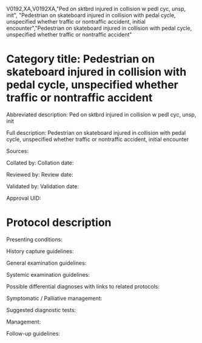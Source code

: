 V0192,XA,V0192XA,"Ped on sktbrd injured in collision w pedl cyc, unsp, init", "Pedestrian on skateboard injured in collision with pedal cycle, unspecified whether traffic or nontraffic accident, initial encounter","Pedestrian on skateboard injured in collision with pedal cycle, unspecified whether traffic or nontraffic accident"
# Category title: Pedestrian on skateboard injured in collision with pedal cycle, unspecified whether traffic or nontraffic accident

Abbreviated description: Ped on sktbrd injured in collision w pedl cyc, unsp, init

Full description: Pedestrian on skateboard injured in collision with pedal cycle, unspecified whether traffic or nontraffic accident, initial encounter

Sources:

Collated by:
Collation date:

Reviewed by:
Review date:

Validated by:
Validation date:

Approval UID:

# Protocol description

Presenting conditions:

History capture guidelines:

General examination guidelines:

Systemic examination guidelines:

Possible differential diagnoses with links to related protocols:

Symptomatic / Palliative management:

Suggested diagnostic tests:

Management:

Follow-up guidelines:
